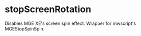 # stopScreenRotation

Disables MGE XE's screen spin effect. Wrapper for mwscript's MGEStopSpinSpin.

